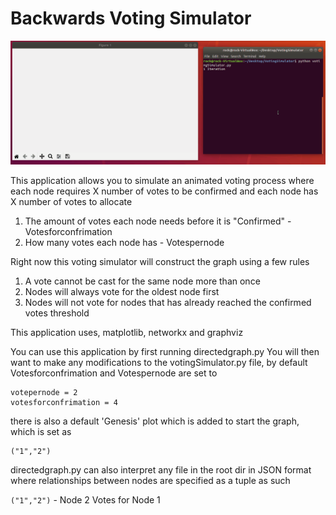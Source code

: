 # Backwards Voting Simulator 

![Dag Render](DAGgif.gif)

This application allows you to simulate an animated voting process where each node requires X number of votes to be confirmed and each node has X number of votes to allocate

1. The amount of votes each node needs before it is "Confirmed" - Votesforconfrimation
2. How many votes each node has - Votespernode

Right now this voting simulator will construct the graph using a few rules 

1. A vote cannot be cast for the same node more than once 
2. Nodes will always vote for the oldest node first 
3. Nodes will not vote for nodes that has already reached the confirmed votes threshold

This application uses, matplotlib, networkx and graphviz

You can use this application by first running directedgraph.py
You will then want to make any modifications to the votingSimulator.py file, by default Votesforconfrimation and Votespernode are set to 

    votepernode = 2 
    votesforconfrimation = 4 

there is also a default 'Genesis' plot which is added to start the graph, which is set as 

    ("1","2")

directedgraph.py can also interpret any file in the root dir in JSON format where relationships between nodes are specified as a tuple as such 

`("1","2")` - Node 2 Votes for Node 1
